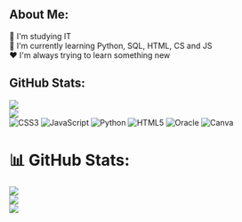## About Me:
📌​ I'm studying IT<br>📣 I'm currently learning Python, SQL, HTML, CS and JS<br>❤️​ I'm always trying to learn something new

## GitHub Stats:
![](https://github-readme-stats.vercel.app/api?username=Eunice2004&theme=prussian&hide_border=true&include_all_commits=true&count_private=false)<br/>
![](https://github-readme-streak-stats.herokuapp.com/?user=Eunice2004&theme=prussian&hide_border=true)<br/>
![CSS3](https://img.shields.io/badge/css3-%231572B6.svg?style=for-the-badge&logo=css3&logoColor=white) ![JavaScript](https://img.shields.io/badge/javascript-%23323330.svg?style=for-the-badge&logo=javascript&logoColor=%23F7DF1E) ![Python](https://img.shields.io/badge/python-3670A0?style=for-the-badge&logo=python&logoColor=ffdd54) ![HTML5](https://img.shields.io/badge/html5-%23E34F26.svg?style=for-the-badge&logo=html5&logoColor=white) ![Oracle](https://img.shields.io/badge/Oracle-F80000?style=for-the-badge&logo=oracle&logoColor=white) ![Canva](https://img.shields.io/badge/Canva-%2300C4CC.svg?style=for-the-badge&logo=Canva&logoColor=white)


# 📊 GitHub Stats:
![](https://github-readme-stats.vercel.app/api?username=Eunice2004&theme=prussian&hide_border=true&include_all_commits=true&count_private=false)<br/>
![](https://github-readme-streak-stats.herokuapp.com/?user=Eunice2004&theme=prussian&hide_border=true)<br/>
![](https://github-readme-stats.vercel.app/api/top-langs/?username=Eunice2004&theme=prussian&hide_border=true&include_all_commits=true&count_private=false&layout=compact)
